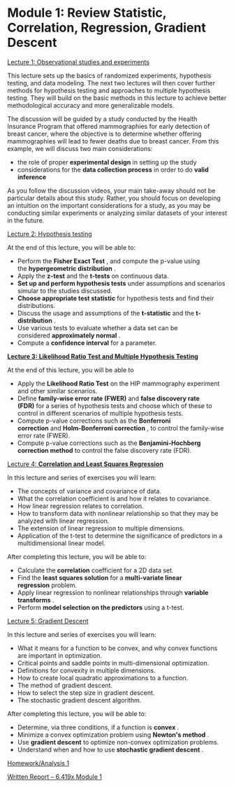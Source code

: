 # Module 1: Review Statistic, Correlation, Regression, Gradient Descent

[Lecture 1: Observational studies and experiments](Module%201%20Review%20Statistic,%20Correlation,%20Regression%20c7068a9ec92547979292c5d1fe6b1466/Lecture%201%20Observational%20studies%20and%20experiments%20efead53968c8424b9234fa4deb488d49.md)

This lecture sets up the basics of randomized experiments, hypothesis testing, and data modeling. The next two lectures will then cover further methods for hypothesis testing and approaches to multiple hypothesis testing. They will build on the basic methods in this lecture to achieve better methodological accuracy and more generalizable models.

The discussion will be guided by a study conducted by the Health Insurance Program that offered mammographies for early detection of breast cancer, where the objective is to determine whether offering mammographies will lead to fewer deaths due to breast cancer. From this example, we will discuss two main considerations:

- the role of proper **experimental design** in setting up the study
- considerations for the **data collection process** in order to do **valid inference**

As you follow the discussion videos, your main take-away should not be particular details about this study. Rather, you should focus on developing an intuition on the important considerations for a study, as you may be conducting similar experiments or analyzing similar datasets of your interest in the future.

[Lecture 2: Hypothesis testing](Module%201%20Review%20Statistic,%20Correlation,%20Regression%20c7068a9ec92547979292c5d1fe6b1466/Lecture%202%20Hypothesis%20testing%20ef648a22fc1244b6847eb638412ce83d.md)

At the end of this lecture, you will be able to:

- Perform the **Fisher Exact Test** , and compute the p-value using the **hypergeometric distribution** .
- Apply the **z-test** and the **t-tests** on continuous data.
- **Set up and perform hypothesis tests** under assumptions and scenarios simular to the studies discussed.
- **Choose appropriate test statistic** for hypothesis tests and find their distributions.
- Discuss the usage and assumptions of the **t-statistic** and the **t-distribution** .
- Use various tests to evaluate whether a data set can be considered **approximately normal** .
- Compute a **confidence interval** for a parameter.

[**Lecture 3: Likelihood Ratio Test and Multiple Hypothesis Testing**](Module%201%20Review%20Statistic,%20Correlation,%20Regression%20c7068a9ec92547979292c5d1fe6b1466/Lecture%203%20Likelihood%20Ratio%20Test%20and%20Multiple%20Hypot%20eb9c35a3a5c441de9d73f62b5d796e50.md)

At the end of this lecture, you will be able to

- Apply the **Likelihood Ratio Test** on the HIP mammography experiment and other similar scenarios.
- Define **family-wise error rate (FWER)** and **false discovery rate (FDR)** for a series of hypothesis tests and choose which of these to control in different scenarios of multiple hypothesis tests.
- Compute p-value corrections such as the **Bonferroni correction** and **Holm-Bonferroni correction** , to control the family-wise error rate (FWER).
- Compute p-value corrections such as the **Benjamini-Hochberg correction method** to control the false discovery rate (FDR).

[Lecture 4: **Correlation and Least Squares Regression**](Module%201%20Review%20Statistic,%20Correlation,%20Regression%20c7068a9ec92547979292c5d1fe6b1466/Lecture%204%20Correlation%20and%20Least%20Squares%20Regression%205a8d68c0f09c4717ba2933ba49d5bac2.md)

In this lecture and series of exercises you will learn:

- The concepts of variance and covariance of data.
- What the correlation coefficient is and how it relates to covariance.
- How linear regression relates to correlation.
- How to transform data with nonlinear relationship so that they may be analyzed with linear regression.
- The extension of linear regression to multiple dimensions.
- Application of the t-test to determine the significance of predictors in a multidimensional linear model.

After completing this lecture, you will be able to:

- Calculate the **correlation** coefficient for a 2D data set.
- Find the **least squares solution** for a **multi-variate linear regression** problem.
- Apply linear regression to nonlinear relationships through **variable transforms** .
- Perform **model selection on the predictors** using a t-test.

[Lecture 5: Gradient Descent](Module%201%20Review%20Statistic,%20Correlation,%20Regression%20c7068a9ec92547979292c5d1fe6b1466/Lecture%205%20Gradient%20Descent%20cc976602e72b47dba05d32df2c9e7f7c.md)

In this lecture and series of exercises you will learn:

- What it means for a function to be convex, and why convex functions are important in optimization.
- Critical points and saddle points in multi-dimensional optimization.
- Definitions for convexity in multiple dimensions.
- How to create local quadratic approximations to a function.
- The method of gradient descent.
- How to select the step size in gradient descent.
- The stochastic gradient descent algorithm.

After completing this lecture, you will be able to:

- Determine, via three conditions, if a function is **convex** .
- Minimize a convex optimization problem using **Newton's method** .
- Use **gradient descent** to optimize non-convex optimization problems.
- Understand when and how to use **stochastic gradient descent** .

[Homework/Analysis 1](Module%201%20Review%20Statistic,%20Correlation,%20Regression%20c7068a9ec92547979292c5d1fe6b1466/Homework%20Analysis%201%20aa6dfae1c68e44e58702e87817a6d769.md)

[Written Report – 6.419x Module 1](Module%201%20Review%20Statistic,%20Correlation,%20Regression%20c7068a9ec92547979292c5d1fe6b1466/Written%20Report%20%E2%80%93%206%20419x%20Module%201%20657b73c52e4c4922b04a312377a9c05e.md)